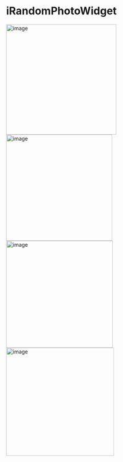 # iRandomPhotoWidget
<img width="296" alt="image" src="https://github.com/dicky1435/iRandomPhotoWidget/assets/45350950/3db87a2a-e283-47c7-8c71-1b677e1ad3ca">
<img width="285" alt="image" src="https://github.com/dicky1435/iRandomPhotoWidget/assets/45350950/be4a7a76-2a99-4768-9244-fb3653f11b50">
<img width="287" alt="image" src="https://github.com/dicky1435/iRandomPhotoWidget/assets/45350950/3096e116-f093-4e10-8a2a-3c96578dcb80">
<img width="290" alt="image" src="https://github.com/dicky1435/iRandomPhotoWidget/assets/45350950/006f7aed-3e02-48b8-af68-7942344064ec">

